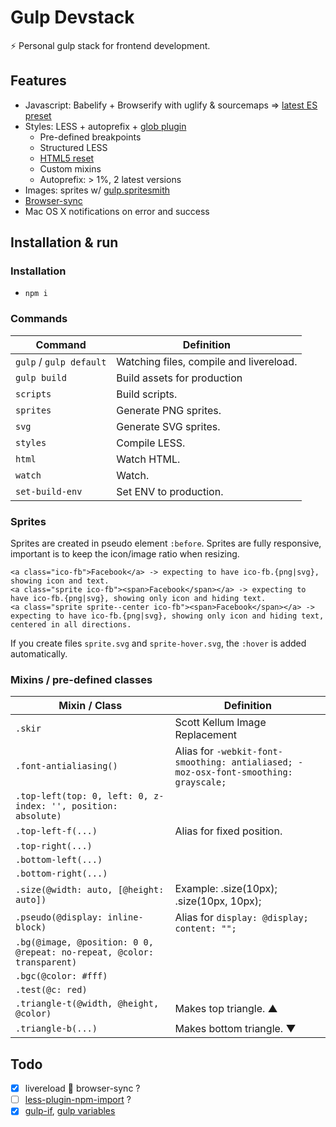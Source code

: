 # Gulp Devstack

⚡️ Personal gulp stack for frontend development.

## Features

- Javascript: Babelify + Browserify with uglify & sourcemaps => [latest ES preset](https://babeljs.io/docs/plugins/preset-latest/)
- Styles: LESS + autoprefix + [glob plugin](https://github.com/just-boris/less-plugin-glob)
	- Pre-defined breakpoints
	- Structured LESS
	- [HTML5 reset](https://github.com/murtaugh/HTML5-Reset)
	- Custom mixins
	- Autoprefix: > 1%, 2 latest versions
- Images: sprites w/ [gulp.spritesmith](https://github.com/twolfson/gulp.spritesmith)
- [Browser-sync](https://browsersync.io/)
- Mac OS X notifications on error and success

## Installation & run

### Installation

- `npm i`

### Commands

| Command | Definition |
|---------|------------|
| `gulp` / `gulp default` | Watching files, compile and livereload. |
| `gulp build` | Build assets for production |
| `scripts` | Build scripts. |
| `sprites` | Generate PNG sprites. |
| `svg` | Generate SVG sprites. |
| `styles` | Compile LESS. |
| `html` | Watch HTML. |
| `watch` | Watch. |
| `set-build-env` | Set ENV to production.  |


### Sprites

Sprites are created in pseudo element `:before`. Sprites are fully responsive, important is to keep the icon/image ratio when resizing.

```
<a class="ico-fb">Facebook</a> -> expecting to have ico-fb.{png|svg}, showing icon and text.
<a class="sprite ico-fb"><span>Facebook</span></a> -> expecting to have ico-fb.{png|svg}, showing only icon and hiding text.
<a class="sprite sprite--center ico-fb"><span>Facebook</span></a> -> expecting to have ico-fb.{png|svg}, showing only icon and hiding text, centered in all directions.
```

If you create files `sprite.svg` and `sprite-hover.svg`, the `:hover` is added automatically.

### Mixins / pre-defined classes

| Mixin / Class | Definition |
|---------------|------------|
| `.skir` | Scott Kellum Image Replacement |
| `.font-antialiasing()` | Alias for `-webkit-font-smoothing: antialiased; -moz-osx-font-smoothing: grayscale;` |
| `.top-left(top: 0, left: 0, z-index: '', position: absolute)` | |
| `.top-left-f(...)` | Alias for fixed position. |
| `.top-right(...)` | |
| `.bottom-left(...)` | |
| `.bottom-right(...)` | |
| `.size(@width: auto, [@height: auto])` | Example: .size(10px); .size(10px, 10px); |
| `.pseudo(@display: inline-block)` | Alias for `display: @display; content: "";` |
| `.bg(@image, @position: 0 0, @repeat: no-repeat, @color: transparent)` | |
| `.bgc(@color: #fff)` | |
| `.test(@c: red)` | |
| `.triangle-t(@width, @height, @color)` | Makes top triangle. ▲ |
| `.triangle-b(...)` | Makes bottom triangle. ▼ |

## Todo
- [x] livereload ⃕ browser-sync ?
- [ ] [less-plugin-npm-import](https://github.com/less/less-plugin-npm-import) ?
- [x] [gulp-if](https://www.npmjs.com/package/gulp-if), [gulp variables](http://stackoverflow.com/questions/27253597/is-it-possible-to-assign-a-variable-in-a-gulp-task-before-running-dependencies)
